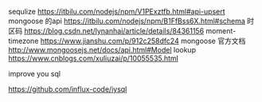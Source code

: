 sequlize
https://itbilu.com/nodejs/npm/V1PExztfb.html#api-upsert
mongoose 的api
https://itbilu.com/nodejs/npm/B1FfBss6X.html#schema
时区码
https://blog.csdn.net/lynanhai/article/details/84361156
moment-timezone
https://www.jianshu.com/p/912c258dfc24
mongoose 官方文档
http://www.mongoosejs.net/docs/api.html#Model
lookup
https://www.cnblogs.com/xuliuzai/p/10055535.html

improve you sql

https://github.com/influx-code/iysql